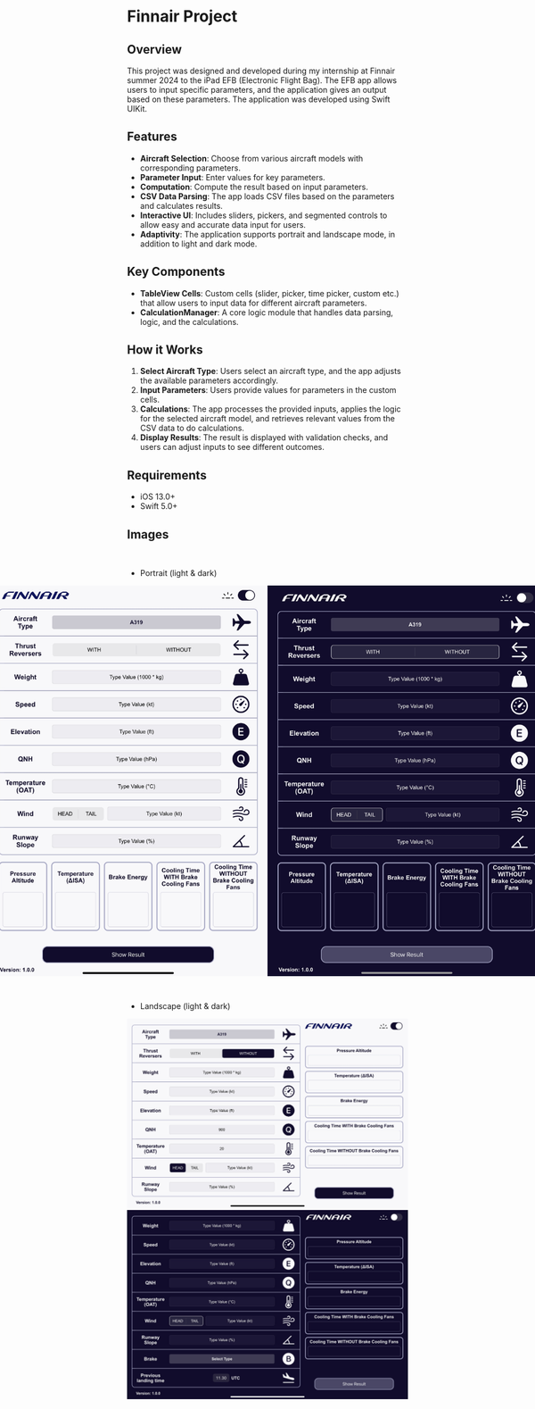 # Finnair Project

## Overview
This project was designed and developed during my internship at Finnair summer 2024 to the iPad EFB (Electronic Flight Bag). The EFB app allows users to input specific parameters, and the application gives an output based on these parameters. The application was developed using Swift UIKit.

## Features
- **Aircraft Selection**: Choose from various aircraft models with corresponding parameters.
- **Parameter Input**: Enter values for key parameters.
- **Computation**: Compute the result based on input parameters.
- **CSV Data Parsing**: The app loads CSV files based on the parameters and calculates results.
- **Interactive UI**: Includes sliders, pickers, and segmented controls to allow easy and accurate data input for users.
- **Adaptivity**: The application supports portrait and landscape mode, in addition to light and dark mode.

## Key Components
- **TableView Cells**: Custom cells (slider, picker, time picker, custom etc.) that allow users to input data for different aircraft parameters.
- **CalculationManager**: A core logic module that handles data parsing, logic, and the calculations.

## How it Works
1. **Select Aircraft Type**: Users select an aircraft type, and the app adjusts the available parameters accordingly.
2. **Input Parameters**: Users provide values for parameters in the custom cells.
3. **Calculations**: The app processes the provided inputs, applies the logic for the selected aircraft model, and retrieves relevant values from the CSV data to do calculations.
4. **Display Results**: The result is displayed with validation checks, and users can adjust inputs to see different outcomes.

## Requirements
- iOS 13.0+
- Swift 5.0+

## Images
&nbsp;
- Portrait (light & dark)
<div style="display: flex; justify-content: center;">
    <img src="./images/IMG_1.jpg" alt="picture1" width="500" />
    <img src="./images/IMG_2.jpg" alt="picture2" width="500" />
</div>

&nbsp;
- Landscape (light & dark)

<img src="./images/IMG_3.jpg" alt="picture3" width="1000" />
<img src="./images/IMG_4.jpg" alt="picture4" width="1000" />



